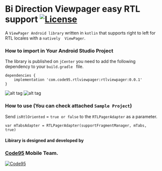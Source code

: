 # Bi Direction Viewpager easy RTL support    [![License](https://img.shields.io/badge/License-Apache%202.0-blue.svg)](https://opensource.org/licenses/Apache-2.0)

A ``ViewPager Android library`` written in ``kotlin`` that supports right to left for RTL locales with a ````natively  ViewPager````.


### How to import in Your Android Studio Project
The library is published on ``jCenter`` you need to add the following dependency to your ```build.gradle ``` file.
```
dependencies {
    implementation 'com.code95.rtlviewpager:rtlviewpager:0.0.1'
}
```

![alt tag](https://media.giphy.com/media/ckqrSE722Y9wBhFpAv/giphy.gif)
![alt tag](https://media.giphy.com/media/l1ZRIDLrCk9UedMWvP/giphy.gif)


### How to use (You can check attached ``Sample Project``)
Send `isRtlOriented` = ``true or false`` to the ``RTLPagerAdapter`` as a parameter.

````
var mTabsAdapter = RTLPagerAdapter(supportFragmentManager, mTabs, true)
```` 

#### Libirary is designed and developed by 
### [Code95](https://github.com/Code95) Mobile Team. 

[![Code95][1]][2]

[1]:  https://code95.com/wp-content/uploads/code95-logo-small.png
[2]:  https://code95.com/

